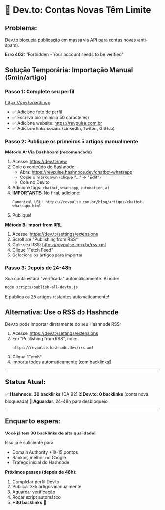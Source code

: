 # 🚨 Dev.to: Contas Novas Têm Limite

## Problema:
Dev.to bloqueia publicação em massa via API para contas novas (anti-spam).

**Erro 403:** "Forbidden - Your account needs to be verified"

## Solução Temporária: Importação Manual (5min/artigo)

### Passo 1: Complete seu perfil
https://dev.to/settings

- ✅ Adicione foto de perfil
- ✅ Escreva bio (mínimo 50 caracteres)
- ✅ Adicione website: https://revpulse.com.br
- ✅ Adicione links sociais (LinkedIn, Twitter, GitHub)

### Passo 2: Publique os primeiros 5 artigos manualmente

**Método A: Via Dashboard (recomendado)**

1. Acesse: https://dev.to/new
2. Cole o conteúdo do Hashnode:
   - Abra: https://revpulse.hashnode.dev/chatbot-whatsapp
   - Copie o markdown (clique "..." → "Edit")
   - Cole no Dev.to
3. Adicione tags: `chatbot`, `whatsapp`, `automation`, `ai`
4. **IMPORTANTE:** No final, adicione:
   ```
   Canonical URL: https://revpulse.com.br/blog/artigos/chatbot-whatsapp.html
   ```
5. Publique!

**Método B: Import from URL**

1. Acesse: https://dev.to/settings/extensions
2. Scroll até "Publishing from RSS"
3. Cole seu RSS: https://revpulse.com.br/rss.xml
4. Clique "Fetch Feed"
5. Selecione os artigos para importar

### Passo 3: Depois de 24-48h

Sua conta estará "verificada" automaticamente. Aí rode:

```bash
node scripts/publish-all-devto.js
```

E publica os 25 artigos restantes automaticamente!

## Alternativa: Use o RSS do Hashnode

Dev.to pode importar diretamente do seu Hashnode RSS:

1. Acesse: https://dev.to/settings/extensions
2. Em "Publishing from RSS", cole:
   ```
   https://revpulse.hashnode.dev/rss.xml
   ```
3. Clique "Fetch"
4. Importa todos automaticamente (com backlinks!)

---

## Status Atual:

✅ **Hashnode: 30 backlinks** (DA 92)
⏳ **Dev.to: 0 backlinks** (conta nova bloqueada)
📅 **Aguardar:** 24-48h para desbloqueio

---

## Enquanto espera:

**Você já tem 30 backlinks de alta qualidade!**

Isso já é suficiente para:
- Domain Authority +10-15 pontos
- Ranking melhor no Google
- Tráfego inicial do Hashnode

**Próximos passos (depois de 48h):**
1. Completar perfil Dev.to
2. Publicar 3-5 artigos manualmente
3. Aguardar verificação
4. Rodar script automático
5. **+30 backlinks** 🚀
